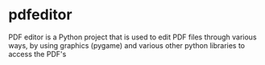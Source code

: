 # pdfeditor
PDF editor is a Python project that is used to edit PDF files through various ways, by using graphics (pygame) and various other python libraries to access the PDF's
